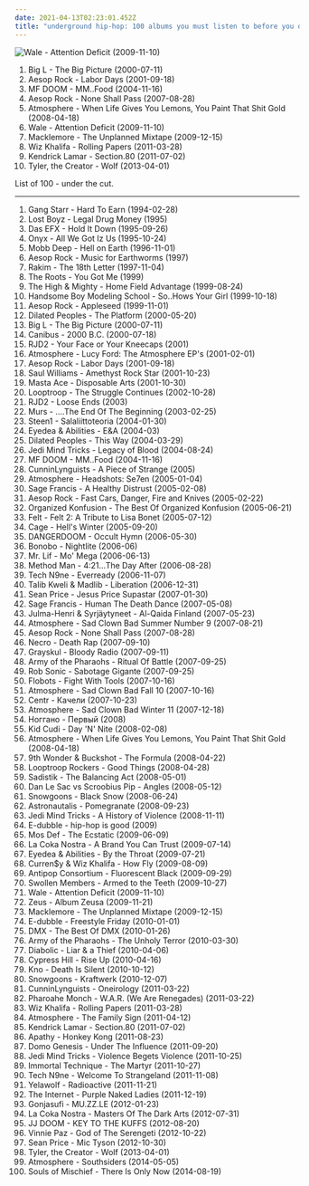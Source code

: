 ```yaml
---
date: 2021-04-13T02:23:01.452Z
title: "underground hip-hop: 100 albums you must listen to before you die"
---
```

![Wale - Attention Deficit (2009-11-10)](http://coverartarchive.org/release/7fe11570-db06-4d5a-8e53-d841c8cc6b37/6032925292-500.jpg "Wale - Attention Deficit (2009-11-10)")
<ol class="albums">
<li data-cover="http://coverartarchive.org/release/1b67af32-666a-43e9-90ff-1d5dcc3d7fdd/15889538896-500.jpg" data-tags="hip-hop" role="button">Big L - The Big Picture (2000-07-11)</li>
<li data-cover="http://coverartarchive.org/release/cd171e0b-4cb1-4bef-ab60-ccab0729cd73/1672858721-500.jpg" data-tags="hip-hop" role="button">Aesop Rock - Labor Days (2001-09-18)</li>
<li data-cover="https://img.discogs.com/UjsKkHh5Px5-9nu6qaFI4y7X100=/fit-in/566x566/filters:strip_icc():format(jpeg):mode_rgb():quality(90)/discogs-images/R-1047581-1587057449-6690.jpeg.jpg" data-tags="hip-hop, rap" role="button">MF DOOM - MM..Food (2004-11-16)</li>
<li data-cover="http://coverartarchive.org/release/b0885908-cbe2-4e51-95d8-c4f3b9721ad6/2386174869-500.jpg" data-tags="hip-hop" role="button">Aesop Rock - None Shall Pass (2007-08-28)</li>
<li data-cover="http://coverartarchive.org/release/9e8bfc4a-e4cb-4e3c-be31-2d7b7070e642/5759701387-500.jpg" data-tags="hip-hop, hip hop" role="button">Atmosphere - When Life Gives You Lemons, You Paint That Shit Gold (2008-04-18)</li>
<li data-cover="http://coverartarchive.org/release/7fe11570-db06-4d5a-8e53-d841c8cc6b37/6032925292-500.jpg" data-tags="hip hop" role="button">Wale - Attention Deficit (2009-11-10)</li>
<li data-cover="http://coverartarchive.org/release/672775d4-cc8b-4af8-8f5f-134e5676d608/2367827712-500.jpg" data-tags="hip-hop" role="button">Macklemore - The Unplanned Mixtape (2009-12-15)</li>
<li data-cover="http://coverartarchive.org/release/c1d2f621-c5c1-4bc6-acf9-440192654421/1630959999-500.jpg" data-tags="rap" role="button">Wiz Khalifa - Rolling Papers (2011-03-28)</li>
<li data-cover="http://coverartarchive.org/release/d0b24c41-8562-47fb-bfe7-5f03397c41c7/24260710820-500.jpg" data-tags="hip-hop, hip hop, west coast rap, conscious hip hop" role="button">Kendrick Lamar - Section.80 (2011-07-02)</li>
<li data-cover="http://coverartarchive.org/release/28b3139a-1905-4978-9004-9a170b1b64c6/8854274705-500.jpg" data-tags="hip-hop, rap" role="button">Tyler, the Creator - Wolf (2013-04-01)</li>
</ol>
List of 100 - under the cut.
<!-- more -->

_________________

<ol class="albums">
<li data-cover="http://coverartarchive.org/release/9d3b57d3-9337-3fb9-a60c-25baa3f71902/15658415309-500.jpg" data-tags="hip-hop, hip hop, rap" role="button">
Gang Starr - Hard To Earn (1994-02-28)
</li>
<li data-cover="http://coverartarchive.org/release/ff80e966-0848-437e-9344-2116c19bf5c9/21805688137-500.jpg" data-tags="hip-hop, rap, east coast rap, real hip-hop, my collection great 150 albumz of rap" role="button">
Lost Boyz - Legal Drug Money (1995)
</li>
<li data-cover="http://coverartarchive.org/release/56850691-2273-490a-9ac1-7e6a00e915c4/15319504531-500.jpg" data-tags="hip-hop" role="button">
Das EFX - Hold It Down (1995-09-26)
</li>
<li data-cover="http://coverartarchive.org/release/5b899bee-698e-4d88-a86c-f3992790e2a8/17632744739-500.jpg" data-tags="east coast rap" role="button">
Onyx - All We Got Iz Us (1995-10-24)
</li>
<li data-cover="http://coverartarchive.org/release/44b4fdc9-da09-3ed0-97a8-2ff6909c097b/2809778262-500.jpg" data-tags="hip-hop, rap, classic hip-hop" role="button">
Mobb Deep - Hell on Earth (1996-11-01)
</li>
<li data-cover="http://coverartarchive.org/release/1d282b2e-d2a2-4f8c-8a44-67fd1056fa98/19046096294-500.jpg" data-tags="underground hip-hop, avant-garde, abstract rap, art music" role="button">
Aesop Rock - Music for Earthworms (1997)
</li>
<li data-cover="http://coverartarchive.org/release/4952c8bc-4ffb-315b-a6c6-26d23c4df873/14289722113-500.jpg" data-tags="hip hop" role="button">
Rakim - The 18th Letter (1997-11-04)
</li>
<li data-cover="http://coverartarchive.org/release/3251815b-95e0-4265-bd0f-2daa8328af26/10465989249-500.jpg" data-tags="hip hop, the roots - you got me" role="button">
The Roots - You Got Me (1999)
</li>
<li data-cover="http://coverartarchive.org/release/80dc9693-3e9a-4570-8452-6ce3d6fb31d1/4528884990-500.jpg" data-tags="hip-hop, rap, underground hip-hop, 90s, alternative hip-hop, hhc 95-05 top 100, rawkus, hood, hot song, good new music, middle finger, he cuts so fresh" role="button">
The High & Mighty - Home Field Advantage (1999-08-24)
</li>
<li data-cover="https://img.discogs.com/Cv61f3dZ1ZmlWdIJcoiaV042i94=/fit-in/600x581/filters:strip_icc():format(jpeg):mode_rgb():quality(90)/discogs-images/R-38416-1334406772.jpeg.jpg" data-tags="hip-hop" role="button">
Handsome Boy Modeling School - So..Hows Your Girl (1999-10-18)
</li>
<li data-cover="http://coverartarchive.org/release/cc644430-21bf-474a-9fff-8372c62ecc93/4208319151-500.jpg" data-tags="hip hop, underground hip-hop, definitive jux" role="button">
Aesop Rock - Appleseed (1999-11-01)
</li>
<li data-cover="https://img.discogs.com/CFxnuJL6e6tYnUautoJ9-IiHPN8=/fit-in/400x400/filters:strip_icc():format(jpeg):mode_rgb():quality(90)/discogs-images/R-1938276-1263664672.jpeg.jpg" data-tags="hip-hop, rap, underground hip-hop, east coast rap" role="button">
Dilated Peoples - The Platform (2000-05-20)
</li>
<li data-cover="http://coverartarchive.org/release/1b67af32-666a-43e9-90ff-1d5dcc3d7fdd/15889538896-500.jpg" data-tags="hip-hop" role="button">
Big L - The Big Picture (2000-07-11)
</li>
<li data-cover="http://coverartarchive.org/release/36c4b984-559c-40f3-8a9b-5eca43c5cf94/6417324095-500.jpg" data-tags="hip-hop, rap, underground hip-hop, doomsdope" role="button">
Canibus - 2000 B.C. (2000-07-18)
</li>
<li data-cover="http://coverartarchive.org/release/1dd64846-075f-4612-811a-469a670f6e49/4769332835-500.jpg" data-tags="turntablism" role="button">
RJD2 - Your Face or Your Kneecaps (2001)
</li>
<li data-cover="http://coverartarchive.org/release/0a0e4370-d483-497d-9220-342f5b7a2df7/5695215886-500.jpg" data-tags="hip-hop, indie, rap, underground hip-hop, rhymesayers, atmosphere" role="button">
Atmosphere - Lucy Ford: The Atmosphere EP's (2001-02-01)
</li>
<li data-cover="http://coverartarchive.org/release/cd171e0b-4cb1-4bef-ab60-ccab0729cd73/1672858721-500.jpg" data-tags="hip-hop" role="button">
Aesop Rock - Labor Days (2001-09-18)
</li>
<li data-cover="http://coverartarchive.org/release/d23bd8bc-44f4-452d-b3c7-0ef0411ffbe7/23983612574-500.jpg" data-tags="hip hop, hip-hop" role="button">
Saul Williams - Amethyst Rock Star (2001-10-23)
</li>
<li data-cover="http://coverartarchive.org/release/4398f892-0bbd-4ccb-ba58-822026bc0580/4699250670-500.jpg" data-tags="hip-hop, hiphop, classic, east coast" role="button">
Masta Ace - Disposable Arts (2001-10-30)
</li>
<li data-cover="https://img.discogs.com/u-J6yQ1hPzUkjzPGCskIw481aJo=/fit-in/600x565/filters:strip_icc():format(jpeg):mode_rgb():quality(90)/discogs-images/R-5514300-1434540950-4161.jpeg.jpg" data-tags="hip-hop" role="button">
Looptroop - The Struggle Continues (2002-10-28)
</li>
<li data-cover="http://coverartarchive.org/release/ad8aa73e-dfa5-4dd6-9ec4-32b2603b8a7b/5899150843-500.jpg" data-tags="indie, hip hop, underground hip-hop, def jux" role="button">
RJD2 - Loose Ends (2003)
</li>
<li data-cover="http://coverartarchive.org/release/723dea4c-3a6d-4d21-9d2c-548eb5dc54d7/17201983621-500.jpg" data-tags="hip-hop" role="button">
Murs - ....The End Of The Beginning (2003-02-25)
</li>
<li data-cover="http://coverartarchive.org/release/6ebad9e9-7ad5-4ae5-88cb-203dd5cbc414/5370610447-500.jpg" data-tags="hip-hop, underground hip-hop, hoppi albumit" role="button">
Steen1 - Salaliittoteoria (2004-01-30)
</li>
<li data-cover="http://coverartarchive.org/release/539ee4cb-0293-3f33-985c-afb86421e5fb/8667691720-500.jpg" data-tags="underground hip-hop" role="button">
Eyedea & Abilities - E&A (2004-03)
</li>
<li data-cover="https://img.discogs.com/sDY39Vm4B2QRnf48g8bS5KxbtcQ=/fit-in/584x451/filters:strip_icc():format(jpeg):mode_rgb():quality(90)/discogs-images/R-2614739-1394783587-1517.jpeg.jpg" data-tags="hip-hop, hip hop, underground hip-hop, hiphop, pat78" role="button">
Dilated Peoples - This Way (2004-03-29)
</li>
<li data-cover="http://coverartarchive.org/release/34b6fdf8-d1be-416f-a676-f1656291dd8c/5271373354-500.jpg" data-tags="hip hop, underground hip-hop, east coast hip hop, jedi mind tricks" role="button">
Jedi Mind Tricks - Legacy of Blood (2004-08-24)
</li>
<li data-cover="https://img.discogs.com/UjsKkHh5Px5-9nu6qaFI4y7X100=/fit-in/566x566/filters:strip_icc():format(jpeg):mode_rgb():quality(90)/discogs-images/R-1047581-1587057449-6690.jpeg.jpg" data-tags="hip-hop, rap" role="button">
MF DOOM - MM..Food (2004-11-16)
</li>
<li data-cover="http://coverartarchive.org/release/ae68abf2-c6f2-4a21-9a42-8322a643bad4/8736889604-500.jpg" data-tags="hip hop" role="button">
CunninLynguists - A Piece of Strange (2005)
</li>
<li data-cover="http://coverartarchive.org/release/3bb7c16e-4279-41ab-a94b-9ee6aac69e35/5699136977-500.jpg" data-tags="hip-hop, indie, underground hip-hop, atmosphere" role="button">
Atmosphere - Headshots: Se7en (2005-01-04)
</li>
<li data-cover="http://coverartarchive.org/release/d4bb9e32-c5f3-41d8-b734-175987b8996e/15200089926-500.jpg" data-tags="hip-hop" role="button">
Sage Francis - A Healthy Distrust (2005-02-08)
</li>
<li data-cover="http://coverartarchive.org/release/858a3f57-ce9f-4ab8-ab93-37f9797b4ae4/2386186941-500.jpg" data-tags="indie, hip hop, underground hip-hop, def jux, conscience hip hop" role="button">
Aesop Rock - Fast Cars, Danger, Fire and Knives (2005-02-22)
</li>
<li data-cover="http://coverartarchive.org/release/3b2d927b-bd5b-4705-829d-38ffbf5419c0/18876405945-500.jpg" data-tags="hip-hop, hip hop, rap, new york, underground hip-hop, dope, mf doom, 90's, east coast rap, outkast, pharoahe monch, kmd, digital underground, pharcyde, coup, spooj, topr, umcs" role="button">
Organized Konfusion - The Best Of Organized Konfusion (2005-06-21)
</li>
<li data-cover="https://img.discogs.com/QxUMI5qvSs6d-4fMLh3_6EUJvcs=/fit-in/354x350/filters:strip_icc():format(jpeg):mode_rgb():quality(90)/discogs-images/R-1435277-1236531771.jpeg.jpg" data-tags="underground hip-hop" role="button">
Felt - Felt 2: A Tribute to Lisa Bonet (2005-07-12)
</li>
<li data-cover="http://coverartarchive.org/release/16f30b97-c0ad-4a1f-b5fd-e1b5dfa140d9/5283770890-500.jpg" data-tags="definitive jux" role="button">
Cage - Hell's Winter (2005-09-20)
</li>
<li data-cover="https://via.placeholder.com/450" data-tags="hip-hop, rap, underground hip-hop, alternative hip-hop" role="button">
DANGERDOOM - Occult Hymn (2006-05-30)
</li>
<li data-cover="https://img.discogs.com/IIkSrkx5NsWgTMar56lqygLyPcc=/fit-in/500x511/filters:strip_icc():format(jpeg):mode_rgb():quality(90)/discogs-images/R-1338722-1210904816.jpeg.jpg" data-tags="hip-hop, chillout, electronica, female vocalists, underground hip-hop, monochrome album covers" role="button">
Bonobo - Nightlite (2006-06)
</li>
<li data-cover="http://coverartarchive.org/release/9bc046ed-524d-46e9-badd-88afbd867989/3667552696-500.jpg" data-tags="hip hop" role="button">
Mr. Lif - Mo' Mega (2006-06-13)
</li>
<li data-cover="https://via.placeholder.com/450" data-tags="hip-hop" role="button">
Method Man - 4:21...The Day After (2006-08-28)
</li>
<li data-cover="http://coverartarchive.org/release/21b03748-3bb5-4b24-8e7d-14e47eee80ca/13921216200-500.jpg" data-tags="rap, rapcore, alternative hip-hop" role="button">
Tech N9ne - Everready (2006-11-07)
</li>
<li data-cover="https://img.discogs.com/JYt7-eh8kUxyf6HWwxSIELxI1RI=/fit-in/484x500/filters:strip_icc():format(jpeg):mode_rgb():quality(90)/discogs-images/R-871335-1167642514.jpeg.jpg" data-tags="hip-hop, hip hop, underground hip-hop, alternative hip-hop, jazz-hop, east coast rap, good hip-hop" role="button">
Talib Kweli & Madlib - Liberation (2006-12-31)
</li>
<li data-cover="http://coverartarchive.org/release/0226ce5a-3f8a-44b3-a937-173ff9d0069b/21429222515-500.jpg" data-tags="hip hop, new york, underground hip-hop, east coast rap, sean p" role="button">
Sean Price - Jesus Price Supastar (2007-01-30)
</li>
<li data-cover="http://coverartarchive.org/release/da52cf0e-2be4-4f7e-8b26-23aa9fcd100a/15200076862-500.jpg" data-tags="underground hip-hop" role="button">
Sage Francis - Human The Death Dance (2007-05-08)
</li>
<li data-cover="http://coverartarchive.org/release/16967041-e389-4c68-a7a3-c291d34aa3d4/11057229143-500.jpg" data-tags="rap" role="button">
Julma-Henri & Syrjäytyneet - Al-Qaida Finland (2007-05-23)
</li>
<li data-cover="http://coverartarchive.org/release/2e5982e9-f356-4f2e-9929-a13882c2db93/5699038720-500.jpg" data-tags="hip hop" role="button">
Atmosphere - Sad Clown Bad Summer Number 9 (2007-08-21)
</li>
<li data-cover="http://coverartarchive.org/release/b0885908-cbe2-4e51-95d8-c4f3b9721ad6/2386174869-500.jpg" data-tags="hip-hop" role="button">
Aesop Rock - None Shall Pass (2007-08-28)
</li>
<li data-cover="http://coverartarchive.org/release/a98da07a-8577-4e54-b096-6f890d5747df/7790426612-500.jpg" data-tags="death rap" role="button">
Necro - Death Rap (2007-09-10)
</li>
<li data-cover="https://img.discogs.com/NNsP0ZJ0m52Iuz60axGWuFLawhQ=/fit-in/300x287/filters:strip_icc():format(jpeg):mode_rgb():quality(90)/discogs-images/R-1131346-1203767064.jpeg.jpg" data-tags="underground hip-hop" role="button">
Grayskul - Bloody Radio (2007-09-11)
</li>
<li data-cover="http://coverartarchive.org/release/ade61b9a-d6d4-4939-aa72-cac3f518501d/6279978184-500.jpg" data-tags="hip hop, underground hip-hop" role="button">
Army of the Pharaohs - Ritual Of Battle (2007-09-25)
</li>
<li data-cover="https://img.discogs.com/6UDYMW13Mb6hZJ90lizrtS15IKI=/fit-in/450x450/filters:strip_icc():format(jpeg):mode_rgb():quality(90)/discogs-images/R-1083183-1284474119.jpeg.jpg" data-tags="rap, new york, underground hip-hop, definitive jux, albums of 2007, bobby freedom" role="button">
Rob Sonic - Sabotage Gigante (2007-09-25)
</li>
<li data-cover="http://coverartarchive.org/release/c46652d5-53ec-4c2e-aeb2-a65852099d3c/1398538098-500.jpg" data-tags="hip-hop" role="button">
Flobots - Fight With Tools (2007-10-16)
</li>
<li data-cover="http://coverartarchive.org/release/40e59de2-6dea-4190-b42a-6d17c0df83f6/22563142985-500.jpg" data-tags="hip-hop, indie, alternative, rap, underground hip-hop, rhymesayers, atmosphere" role="button">
Atmosphere - Sad Clown Bad Fall 10 (2007-10-16)
</li>
<li data-cover="http://coverartarchive.org/release/28ac27d9-73d6-4fbc-8bc6-b7b091856438/1978473569-500.jpg" data-tags="russian rap" role="button">
Centr - Качели (2007-10-23)
</li>
<li data-cover="http://coverartarchive.org/release/22899de8-45dc-4f36-b141-79e0334842f6/17018632028-500.jpg" data-tags="hip-hop, indie, rap, underground hip-hop, rhymesayers, atmosphere" role="button">
Atmosphere - Sad Clown Bad Winter 11 (2007-12-18)
</li>
<li data-cover="http://coverartarchive.org/release/60a2e5f2-1d46-40a6-8676-f967fb51125c/2090321929-500.jpg" data-tags="rap" role="button">
Ноггано - Первый (2008)
</li>
<li data-cover="http://coverartarchive.org/release/c3a25663-a59c-456f-8ca8-8dcc22d34692/6980376718-500.jpg" data-tags="hip-hop, pop" role="button">
Kid Cudi - Day 'N' Nite (2008-02-08)
</li>
<li data-cover="http://coverartarchive.org/release/9e8bfc4a-e4cb-4e3c-be31-2d7b7070e642/5759701387-500.jpg" data-tags="hip-hop, hip hop" role="button">
Atmosphere - When Life Gives You Lemons, You Paint That Shit Gold (2008-04-18)
</li>
<li data-cover="http://coverartarchive.org/release/6b1778bd-70c3-41fe-ad00-669aeab00c51/15603700744-500.jpg" data-tags="rap" role="button">
9th Wonder & Buckshot - The Formula (2008-04-22)
</li>
<li data-cover="http://coverartarchive.org/release/542f1d3a-91ea-4501-82b8-bba39f0eab13/22549698830-500.jpg" data-tags="hip-hop" role="button">
Looptroop Rockers - Good Things (2008-04-28)
</li>
<li data-cover="http://coverartarchive.org/release/5dce28fc-784d-44f4-b66b-16db5cc7adbb/14657290225-500.jpg" data-tags="hip-hop" role="button">
Sadistik - The Balancing Act (2008-05-01)
</li>
<li data-cover="http://coverartarchive.org/release/5eae7af7-6dee-480e-8b0b-3af0a69a8d77/24906966421-500.jpg" data-tags="hip-hop, spoken word" role="button">
Dan Le Sac vs Scroobius Pip - Angles (2008-05-12)
</li>
<li data-cover="http://coverartarchive.org/release/130b70de-6919-44d6-897a-913ca91b4686/27654147182-500.jpg" data-tags="underground hip-hop" role="button">
Snowgoons - Black Snow (2008-06-24)
</li>
<li data-cover="http://coverartarchive.org/release/9bfb0888-079c-4928-96ff-0a8fbf4e0092/2201133972-500.jpg" data-tags="hip-hop" role="button">
Astronautalis - Pomegranate (2008-09-23)
</li>
<li data-cover="http://coverartarchive.org/release/d64cf4bc-b652-4299-8075-f8646e7477bb/18878574058-500.jpg" data-tags="underground hiphop" role="button">
Jedi Mind Tricks - A History of Violence (2008-11-11)
</li>
<li data-cover="http://coverartarchive.org/release/56c0d799-2128-4b32-b494-d73a4ae44053/17787324383-500.jpg" data-tags="hip-hop, hip hop, rap, singer-songwriter, underground hip-hop, miracle, hip hop is good, jambox, e-dubble" role="button">
E-dubble - hip-hop is good (2009)
</li>
<li data-cover="http://coverartarchive.org/release/c131cfbf-5024-4a50-a27b-366f04d3fcd8/1674181130-500.jpg" data-tags="hip hop, hip-hop" role="button">
Mos Def - The Ecstatic (2009-06-09)
</li>
<li data-cover="http://coverartarchive.org/release/53417254-fc89-4bd4-9b2b-10830617f628/15185164247-500.jpg" data-tags="rap, la coka nostra, rock, underground hip-hop, house of pain" role="button">
La Coka Nostra - A Brand You Can Trust (2009-07-14)
</li>
<li data-cover="http://coverartarchive.org/release/ec0ec5b0-de57-410d-a640-8e072cc13f10/3436243526-500.jpg" data-tags="hip-hop, grunge, experimental, indie rock, underground hip-hop, alternative hip-hop, rap rock, my fav, parts of the body" role="button">
Eyedea & Abilities - By the Throat (2009-07-21)
</li>
<li data-cover="http://coverartarchive.org/release/7c067f6f-a8f0-4b1c-9d24-28026d4b120b/1630682876-500.jpg" data-tags="hip-hop, hip hop, rap, new york, canadian, underground hip-hop, swag" role="button">
Curren$y & Wiz Khalifa - How Fly (2009-08-09)
</li>
<li data-cover="http://coverartarchive.org/release/5972f2cc-aadd-4d03-ad99-dcf150b2c921/4380237493-500.jpg" data-tags="hip-hop, rap, underground hip-hop, warp, elettronica" role="button">
Antipop Consortium - Fluorescent Black (2009-09-29)
</li>
<li data-cover="http://coverartarchive.org/release/12daa4a2-a9c6-4e2d-8760-b45c722a3b13/20217672543-500.jpg" data-tags="hip-hop, hip hop, canada, underground hip-hop, cool hiphop" role="button">
Swollen Members - Armed to the Teeth (2009-10-27)
</li>
<li data-cover="http://coverartarchive.org/release/7fe11570-db06-4d5a-8e53-d841c8cc6b37/6032925292-500.jpg" data-tags="hip hop" role="button">
Wale - Attention Deficit (2009-11-10)
</li>
<li data-cover="https://img.discogs.com/hp-s0Zfsc09WuPmrWZLJWHrjCS4=/fit-in/600x600/filters:strip_icc():format(jpeg):mode_rgb():quality(90)/discogs-images/R-2021524-1259018615.jpeg.jpg" data-tags="hip-hop" role="button">
Zeus - Album Zeusa (2009-11-21)
</li>
<li data-cover="http://coverartarchive.org/release/672775d4-cc8b-4af8-8f5f-134e5676d608/2367827712-500.jpg" data-tags="hip-hop" role="button">
Macklemore - The Unplanned Mixtape (2009-12-15)
</li>
<li data-cover="http://coverartarchive.org/release/78adb5cc-67dc-43ee-80fc-6a2523489995/8560879855-500.jpg" data-tags="hip-hop, hip hop, rock, rap, singer-songwriter, underground hip-hop, freestyle friday, hip hop is good, e-dubble" role="button">
E-dubble - Freestyle Friday (2010-01-01)
</li>
<li data-cover="http://coverartarchive.org/release/2e4ac0c8-0188-4fb6-a2ed-211cf6e3f95d/13970824493-500.jpg" data-tags="hip-hop, rap" role="button">
DMX - The Best Of DMX (2010-01-26)
</li>
<li data-cover="http://coverartarchive.org/release/844b1c6e-3f49-45b0-83b3-1d69d1e109fc/6280763241-500.jpg" data-tags="underground hip-hop, rap" role="button">
Army of the Pharaohs - The Unholy Terror (2010-03-30)
</li>
<li data-cover="http://coverartarchive.org/release/04246586-7f97-4121-bc4b-3d799f1c53e0/4534845463-500.jpg" data-tags="underground hip-hop" role="button">
Diabolic - Liar & a Thief (2010-04-06)
</li>
<li data-cover="http://coverartarchive.org/release/f6f6704a-1bd1-4fa8-9acd-e340e669e48a/23246348312-500.jpg" data-tags="hip hop, hip-hop" role="button">
Cypress Hill - Rise Up (2010-04-16)
</li>
<li data-cover="http://coverartarchive.org/release/d6d61b7d-6955-46ce-ba77-cfae76cf4fde/6289209896-500.jpg" data-tags="hip-hop" role="button">
Kno - Death Is Silent (2010-10-12)
</li>
<li data-cover="http://coverartarchive.org/release/7503afc4-e184-41d7-9494-98ba88547ada/25961071206-500.jpg" data-tags="underground hip-hop, snowgoons, underground h-hop" role="button">
Snowgoons - Kraftwerk (2010-12-07)
</li>
<li data-cover="http://coverartarchive.org/release/ac3b9888-d183-482f-a901-98adc841dc48/8576156326-500.jpg" data-tags="underground hip-hop, alternative hip-hop" role="button">
CunninLynguists - Oneirology (2011-03-22)
</li>
<li data-cover="https://img.discogs.com/LqHmpQmv7SQ4y0V9wI0BA-31EHo=/fit-in/445x400/filters:strip_icc():format(jpeg):mode_rgb():quality(90)/discogs-images/R-2788467-1301492671.jpeg.jpg" data-tags="hip hop, underground hip-hop" role="button">
Pharoahe Monch - W.A.R. (We Are Renegades) (2011-03-22)
</li>
<li data-cover="http://coverartarchive.org/release/c1d2f621-c5c1-4bc6-acf9-440192654421/1630959999-500.jpg" data-tags="rap" role="button">
Wiz Khalifa - Rolling Papers (2011-03-28)
</li>
<li data-cover="http://coverartarchive.org/release/1b6ace01-0554-431b-a2f9-4ea63c75e23c/955252091-500.jpg" data-tags="hip hop, alternative hip-hop" role="button">
Atmosphere - The Family Sign (2011-04-12)
</li>
<li data-cover="http://coverartarchive.org/release/d0b24c41-8562-47fb-bfe7-5f03397c41c7/24260710820-500.jpg" data-tags="hip-hop, hip hop, west coast rap, conscious hip hop" role="button">
Kendrick Lamar - Section.80 (2011-07-02)
</li>
<li data-cover="https://via.placeholder.com/450" data-tags="hip-hop, rap, underground hip-hop, east coast, lyrical, hardcore rap, hardcore hip-hop, monster music, demigodz, aotp" role="button">
Apathy - Honkey Kong (2011-08-23)
</li>
<li data-cover="http://coverartarchive.org/release/3e5cd4ed-8fe5-45c7-ad32-b7022c2ee397/3369266027-500.jpg" data-tags="hip-hop, underground hip-hop, ofwgkta" role="button">
Domo Genesis - Under The Influence (2011-09-20)
</li>
<li data-cover="http://coverartarchive.org/release/f99488e3-ae5a-419d-aa66-c91de67c99a9/19900354655-500.jpg" data-tags="underground hip-hop, hip-hop, rap, hardcore hip-hop" role="button">
Jedi Mind Tricks - Violence Begets Violence (2011-10-25)
</li>
<li data-cover="http://coverartarchive.org/release/57449803-8d91-43dd-9534-a878b6b3ac79/1052742583-500.jpg" data-tags="hip-hop, rap, underground hip-hop, political, hardcore hip-hop" role="button">
Immortal Technique - The Martyr (2011-10-27)
</li>
<li data-cover="http://coverartarchive.org/release/08445ebf-4868-403d-9d14-2b4661d7f3a6/26974134633-500.jpg" data-tags="hip-hop, hip hop, rap, underground hip-hop" role="button">
Tech N9ne - Welcome To Strangeland (2011-11-08)
</li>
<li data-cover="http://coverartarchive.org/release/fbb952f0-cb95-427e-8189-50f29ae2c34f/5259694807-500.jpg" data-tags="rap" role="button">
Yelawolf - Radioactive (2011-11-21)
</li>
<li data-cover="http://coverartarchive.org/release/6cd6d936-54b0-4d31-8301-2fe393b60054/10144003753-500.jpg" data-tags="electronic, trip-hop, hip-hop, soul" role="button">
The Internet - Purple Naked Ladies (2011-12-19)
</li>
<li data-cover="http://coverartarchive.org/release/a8e673c3-000b-4a94-bd52-55ae8b956970/894783668-500.jpg" data-tags="10s" role="button">
Gonjasufi - MU.ZZ.LE (2012-01-23)
</li>
<li data-cover="http://coverartarchive.org/release/24d45c22-dced-46eb-a191-334976f1ffdc/8991381268-500.jpg" data-tags="underground hip-hop, hardcore rap" role="button">
La Coka Nostra - Masters Of The Dark Arts (2012-07-31)
</li>
<li data-cover="http://coverartarchive.org/release/02ddf708-c4aa-4a41-b28f-e08cc1632a80/28267116967-500.jpg" data-tags="hip-hop, rap" role="button">
JJ DOOM - KEY TO THE KUFFS (2012-08-20)
</li>
<li data-cover="http://coverartarchive.org/release/e71943a6-38ac-438d-b733-1bdff23bc96d/24750869041-500.jpg" data-tags="hip-hop, hip hop, rap, underground hip-hop, hardcore rap, hardcore hip-hop" role="button">
Vinnie Paz - God of The Serengeti (2012-10-22)
</li>
<li data-cover="http://coverartarchive.org/release/b094d264-84d3-486e-bac2-18853c34239d/3912311468-500.jpg" data-tags="hip hop, hardcore, rap, underground hip-hop, duckdown, hardbodie" role="button">
Sean Price - Mic Tyson (2012-10-30)
</li>
<li data-cover="http://coverartarchive.org/release/28b3139a-1905-4978-9004-9a170b1b64c6/8854274705-500.jpg" data-tags="hip-hop, rap" role="button">
Tyler, the Creator - Wolf (2013-04-01)
</li>
<li data-cover="http://coverartarchive.org/release/23e97965-f202-4ea4-8e5a-da474b39dd9a/22927382138-500.jpg" data-tags="hip hop, minnesota, underground hip-hop, atmosphere, sage francis, slug, southsiders" role="button">
Atmosphere - Southsiders (2014-05-05)
</li>
<li data-cover="http://coverartarchive.org/release/d1d04f26-536a-4b39-bea1-4f701f2dd740/8118991946-500.jpg" data-tags="underground hip-hop" role="button">
Souls of Mischief - There Is Only Now (2014-08-19)
</li>
</ol>